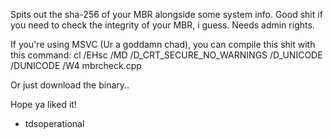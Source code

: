 Spits out the sha-256 of your MBR alongside some system info.
Good shit if you need to check the integrity of your MBR, i guess.
Needs admin rights.

If you're using MSVC (Ur a goddamn chad), you can compile this shit with this command: cl /EHsc /MD /D_CRT_SECURE_NO_WARNINGS /D_UNICODE /DUNICODE /W4 mbrcheck.cpp

Or just download the binary..

Hope ya liked it!

- tdsoperational
